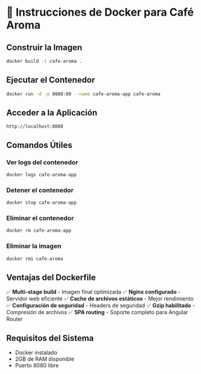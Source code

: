 # 🐳 Instrucciones de Docker para Café Aroma

## **Construir la Imagen**
```bash
docker build -t cafe-aroma .
```

## **Ejecutar el Contenedor**
```bash
docker run -d -p 8080:80 --name cafe-aroma-app cafe-aroma
```

## **Acceder a la Aplicación**
```
http://localhost:8080
```

## **Comandos Útiles**

### **Ver logs del contenedor**
```bash
docker logs cafe-aroma-app
```

### **Detener el contenedor**
```bash
docker stop cafe-aroma-app
```

### **Eliminar el contenedor**
```bash
docker rm cafe-aroma-app
```

### **Eliminar la imagen**
```bash
docker rmi cafe-aroma
```

## **Ventajas del Dockerfile**

✅ **Multi-stage build** - Imagen final optimizada
✅ **Nginx configurado** - Servidor web eficiente
✅ **Cache de archivos estáticos** - Mejor rendimiento
✅ **Configuración de seguridad** - Headers de seguridad
✅ **Gzip habilitado** - Compresión de archivos
✅ **SPA routing** - Soporte completo para Angular Router

## **Requisitos del Sistema**
- Docker instalado
- 2GB de RAM disponible
- Puerto 8080 libre
